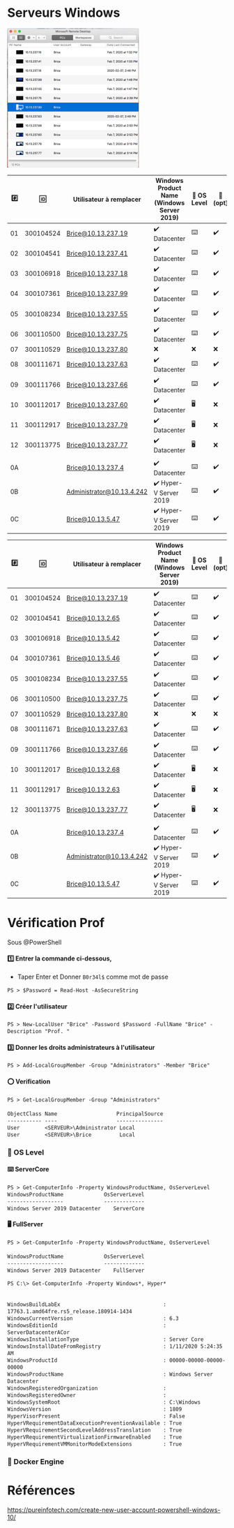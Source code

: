 # Serveurs Windows

<img src="images/LaboratoireWindows.png" width="302" height="319"></img>


|:hash:| :id:      | Utilisateur à remplacer | Windows Product Name (Windows Server 2019)  | :key: OS Level | :whale: (opt)| 
|------|-----------|-------------------------|------------------------------------------------|----------|--------------|
| 01   | 300104524 | Brice@10.13.237.19      |:heavy_check_mark: Datacenter                   |:keyboard:|:heavy_check_mark:|
| 02   | 300104541 | Brice@10.13.237.41      |:heavy_check_mark: Datacenter                   |:keyboard:|:heavy_check_mark:|
| 03   | 300106918 | Brice@10.13.237.18      |:heavy_check_mark: Datacenter                   |:keyboard:|:heavy_check_mark:|
| 04   | 300107361 | Brice@10.13.237.99      |:heavy_check_mark: Datacenter                   |:keyboard:|:heavy_check_mark:|
| 05   | 300108234 | Brice@10.13.237.55      |:heavy_check_mark: Datacenter                   |:keyboard:|:heavy_check_mark:|
| 06   | 300110500 | Brice@10.13.237.75      |:heavy_check_mark: Datacenter                   |:keyboard:|:heavy_check_mark:|
| 07   | 300110529 | Brice@10.13.237.80      |:x: |:x:     |:x:     |
| 08   | 300111671 | Brice@10.13.237.63      |:heavy_check_mark: Datacenter                   |:keyboard:|:heavy_check_mark:|
| 09   | 300111766 | Brice@10.13.237.66      |:heavy_check_mark: Datacenter                   |:keyboard:|:heavy_check_mark:|
| 10   | 300112017 | Brice@10.13.237.60      |:heavy_check_mark: Datacenter         |  :desktop_computer:|:x:|
| 11   | 300112917 | Brice@10.13.237.79      |:heavy_check_mark: Datacenter         |  :desktop_computer:|:x:|
| 12   | 300113775 | Brice@10.13.237.77      |:heavy_check_mark: Datacenter         |  :desktop_computer:|:x:|
|      |           |                         |                                                |          |                  |
| 0A   |           | Brice@10.13.237.4       |:heavy_check_mark: Datacenter |:keyboard:|:heavy_check_mark:|
| 0B   |           | Administrator@10.13.4.242 |:heavy_check_mark: Hyper-V Server 2019        |:keyboard:|:heavy_check_mark:|
| 0C   |           | Brice@10.13.5.47        |:heavy_check_mark: Hyper-V Server 2019          |:keyboard:|:heavy_check_mark:|

|:hash:| :id:      | Utilisateur à remplacer | Windows Product Name (Windows Server 2019)  | :key: OS Level | :whale: (opt)| 
|------|-----------|-------------------------|------------------------------------------------|----------|--------------|
| 01   | 300104524 | Brice@10.13.237.19      |:heavy_check_mark: Datacenter                   |:keyboard:|:heavy_check_mark:|
| 02   | 300104541 | Brice@10.13.2.65        |:heavy_check_mark: Datacenter                   |:keyboard:|:heavy_check_mark:|
| 03   | 300106918 | Brice@10.13.5.42        |:heavy_check_mark: Datacenter                   |:keyboard:|:heavy_check_mark:|
| 04   | 300107361 | Brice@10.13.5.46        |:heavy_check_mark: Datacenter                   |:keyboard:|:heavy_check_mark:|
| 05   | 300108234 | Brice@10.13.237.55      |:heavy_check_mark: Datacenter                   |:keyboard:|:heavy_check_mark:|
| 06   | 300110500 | Brice@10.13.237.75      |:heavy_check_mark: Datacenter                   |:keyboard:|:heavy_check_mark:|
| 07   | 300110529 | Brice@10.13.237.80      |:x: |:x:     |:x:     |
| 08   | 300111671 | Brice@10.13.237.63      |:heavy_check_mark: Datacenter                   |:keyboard:|:heavy_check_mark:|
| 09   | 300111766 | Brice@10.13.237.66      |:heavy_check_mark: Datacenter                   |:keyboard:|:heavy_check_mark:|
| 10   | 300112017 | Brice@10.13.2.68        |:heavy_check_mark: Datacenter         |  :desktop_computer:|:x:|
| 11   | 300112917 | Brice@10.13.2.63        |:heavy_check_mark: Datacenter         |  :desktop_computer:|:x:|
| 12   | 300113775 | Brice@10.13.237.77      |:heavy_check_mark: Datacenter         |  :desktop_computer:|:x:|
|      |           |                         |                                                |          |                  |
| 0A   |           | Brice@10.13.237.4       |:heavy_check_mark: Datacenter |:keyboard:|:heavy_check_mark:|
| 0B   |           | Administrator@10.13.4.242 |:heavy_check_mark: Hyper-V Server 2019        |:keyboard:|:heavy_check_mark:|
| 0C   |           | Brice@10.13.5.47        |:heavy_check_mark: Hyper-V Server 2019          |:keyboard:|:heavy_check_mark:|



# Vérification Prof

Sous @PowerShell

#### :one: Entrer la commande ci-dessous, 

* Taper Enter et Donner `B0r34l$` comme mot de passe

```
PS > $Password = Read-Host -AsSecureString 
```

#### :two: Créer l'utilisateur

```
PS > New-LocalUser "Brice" -Password $Password -FullName "Brice" -Description "Prof. "
```

#### :three: Donner les droits administrateurs à l'utilisateur

```
PS > Add-LocalGroupMember -Group "Administrators" -Member "Brice"
```

#### :o: Verification


```
PS > Get-LocalGroupMember -Group "Administrators"

ObjectClass Name                   PrincipalSource
----------- ----                   ---------------
User        <SERVEUR>\Administrator Local
User        <SERVEUR>\Brice         Local
```



### :key: OS Level

#### :keyboard: ServerCore 

```
PS > Get-ComputerInfo -Property WindowsProductName, OsServerLevel
WindowsProductName             OsServerLevel
------------------             -------------
Windows Server 2019 Datacenter    ServerCore
```
#### :desktop_computer: FullServer 

```
PS > Get-ComputerInfo -Property WindowsProductName, OsServerLevel

WindowsProductName             OsServerLevel
------------------             -------------
Windows Server 2019 Datacenter    FullServer
```

```
PS C:\> Get-ComputerInfo -Property Windows*, Hyper*


WindowsBuildLabEx                                 : 17763.1.amd64fre.rs5_release.180914-1434
WindowsCurrentVersion                             : 6.3
WindowsEditionId                                  : ServerDatacenterACor
WindowsInstallationType                           : Server Core
WindowsInstallDateFromRegistry                    : 1/11/2020 5:24:35 AM
WindowsProductId                                  : 00000-00000-00000-00000
WindowsProductName                                : Windows Server Datacenter
WindowsRegisteredOrganization                     :
WindowsRegisteredOwner                            :
WindowsSystemRoot                                 : C:\Windows
WindowsVersion                                    : 1809
HyperVisorPresent                                 : False
HyperVRequirementDataExecutionPreventionAvailable : True
HyperVRequirementSecondLevelAddressTranslation    : True
HyperVRequirementVirtualizationFirmwareEnabled    : True
HyperVRequirementVMMonitorModeExtensions          : True
```

### :whale: Docker Engine


# Références

https://pureinfotech.com/create-new-user-account-powershell-windows-10/
